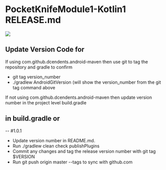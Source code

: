 # PocketKnifeModule1-Kotlin1 RELEASE.md

[![](https://jitci.com/gh/tompearson/PocketKnifeModule/svg)](https://jitci.com/gh/tompearson/PocketKnifeModule)

## Update Version Code for

 If using com.github.dcendents.android-maven then use git to tag the repository and gradle to confirm

- git tag version_number
- ./gradlew AndroidGitVersion (will show the version_number from the git tag command above


If not using com.github.dcendents.android-maven then update version number in the project level build.gradle

in build.gradle or  
--  
-- #1.0.1

- Update version number in README.md.
- Run ./gradlew clean check publishPlugins
- Commit any changes and tag the release version number with git tag $VERSION
- Run git push origin master --tags to sync with github.com